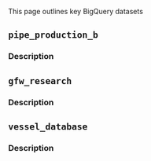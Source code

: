 This page outlines key BigQuery datasets

## `pipe_production_b`

### Description

## `gfw_research`

### Description

## `vessel_database`

### Description
